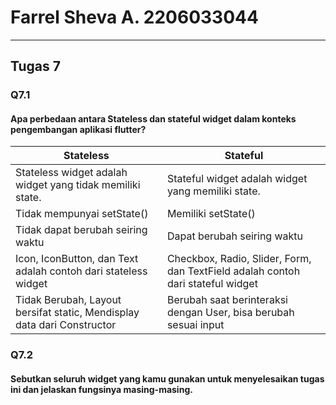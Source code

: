 # Farrel Sheva A. 2206033044 
--- 
## Tugas 7

### Q7.1 
#### Apa perbedaan antara Stateless dan stateful widget dalam konteks pengembangan aplikasi flutter?
| Stateless | Stateful |
| --- | --- |
| Stateless widget adalah widget yang tidak memiliki state. | Stateful widget adalah widget yang memiliki state. |
| Tidak mempunyai setState() | Memiliki setState() |
| Tidak dapat berubah seiring waktu | Dapat berubah seiring waktu |
| Icon, IconButton, dan Text adalah contoh dari stateless widget | Checkbox, Radio, Slider, Form, dan TextField adalah contoh dari stateful widget |
| Tidak Berubah, Layout bersifat static, Mendisplay data dari Constructor| Berubah saat berinteraksi dengan User, bisa berubah sesuai input |

### Q7.2
#### Sebutkan seluruh widget yang kamu gunakan untuk menyelesaikan tugas ini dan jelaskan fungsinya masing-masing.